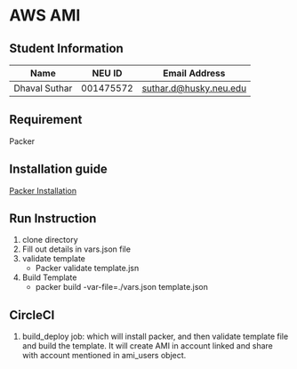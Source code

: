 # AWS AMI 

## Student Information

| Name | NEU ID | Email Address |
| --- | --- | --- |
| Dhaval Suthar | 001475572 | suthar.d@husky.neu.edu |

## Requirement 

Packer 

## Installation guide 

[Packer Installation](https://packer.io/downloads.html)

## Run Instruction 

 1. clone directory 
 2. Fill out details in  vars.json file   
 3. validate template
    * Packer validate template.jsn
 4. Build Template
    * packer build -var-file=./vars.json template.json
    
## CircleCI
 1. build_deploy job: which will install packer, and then validate template file and build the template.
    It will create AMI in account linked and share with account mentioned in ami_users object. 